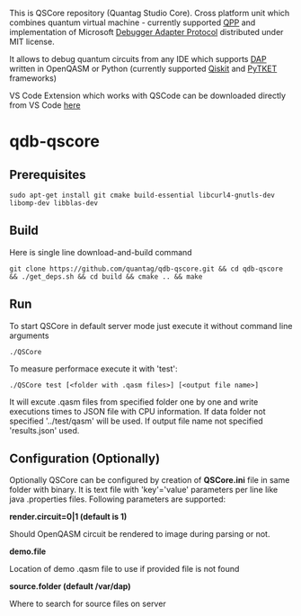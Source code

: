 This is QSCore repository (Quantag Studio Core). Cross platform unit which combines quantum virtual machine - currently supported [QPP](https://github.com/softwareQinc/qpp) and implementation of Microsoft [Debugger Adapter Protocol](https://microsoft.github.io/debug-adapter-protocol) distributed under MIT license.

It allows to debug quantum circuits from any IDE which supports [DAP](https://microsoft.github.io/debug-adapter-protocol/implementors/tools/) written
in OpenQASM or Python (currently supported [Qiskit](https://www.ibm.com/quantum/qiskit) and [PyTKET](https://docs.quantinuum.com/tket/) frameworks)

VS Code Extension which works with QSCode can be downloaded directly from VS Code [here](https://marketplace.visualstudio.com/items?itemName=QuantagITSolutionsGmbH.openqasm-debug)

# qdb-qscore

## Prerequisites

```
sudo apt-get install git cmake build-essential libcurl4-gnutls-dev libomp-dev libblas-dev
```
## Build

Here is single line download-and-build command

```
git clone https://github.com/quantag/qdb-qscore.git && cd qdb-qscore && ./get_deps.sh && cd build && cmake .. && make
```

## Run

To start QSCore in default server mode just execute it without command line arguments
```
./QSCore
```

To measure performace execute it with 'test':

```
./QSCore test [<folder with .qasm files>] [<output file name>]
```
It will excute .qasm files from specified folder one by one and write executions times to JSON file with CPU information. 
If data folder not specified '../test/qasm' will be used. If output file name not specified 'results.json' used.

## Configuration (Optionally)

Optionally QSCore can be configured by creation of __QSCore.ini__ file in same folder with binary. 
It is text file with 'key'='value' parameters per line like java .properties files. 
Following parameters are supported:

__render.circuit=0|1 (default is 1)__

Should OpenQASM circuit be rendered to image during parsing or not.

__demo.file__

Location of demo .qasm file to use if provided file is not found

__source.folder (default /var/dap)__

Where to search for source files on server 
